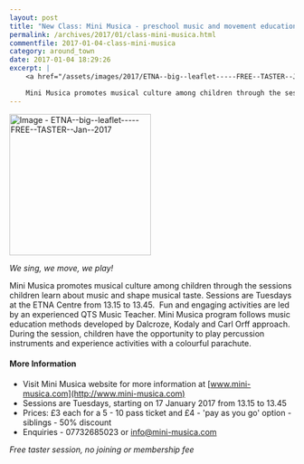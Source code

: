 ```yaml
---
layout: post
title: "New Class: Mini Musica - preschool music and movement education for children from 18 months"
permalink: /archives/2017/01/class-mini-musica.html
commentfile: 2017-01-04-class-mini-musica
category: around_town
date: 2017-01-04 18:29:26
excerpt: |
    <a href="/assets/images/2017/ETNA--big--leaflet-----FREE--TASTER--Jan--2017.jpg" title="Click for a larger image"><img src="/assets/images/2017/ETNA--big--leaflet-----FREE--TASTER--Jan--2017-thumb.jpg" width="150" alt="Image - ETNA--big--leaflet-----FREE--TASTER--Jan--2017"  class="photo right"  /></a>

    Mini Musica promotes musical culture among children through the sessions children learn about music and shape musical taste.  Sessions are Tuesdays at the ETNA Centre from 13.15 to 13.45.
---
```


<a href="/assets/images/2017/ETNA--big--leaflet-----FREE--TASTER--Jan--2017.jpg" title="Click for a larger image"><img src="/assets/images/2017/ETNA--big--leaflet-----FREE--TASTER--Jan--2017-thumb.jpg" width="250" alt="Image - ETNA--big--leaflet-----FREE--TASTER--Jan--2017"  class="photo right"  /></a>

*We sing, we move, we play!*

Mini Musica promotes musical culture among children through the sessions children learn about music and shape musical taste. Sessions are Tuesdays at the ETNA Centre from 13.15 to 13.45.
​
Fun and engaging activities are led by an experienced QTS Music Teacher. Mini Musica program follows music education methods developed by Dalcroze, Kodaly and Carl Orff approach. During the session, children have the opportunity to play percussion instruments and experience activities with a colourful parachute.

#### More Information

-   Visit Mini Musica website for more information at [www.mini-musica.com](http://www.mini-musica.com)
-   Sessions are Tuesdays, starting on 17 January 2017 from 13.15 to 13.45
-   Prices: £3 each for a 5 - 10 pass ticket and £4 - 'pay as you go' option - siblings - 50% discount
-   Enquiries - 07732685023 or <info@mini-musica.com>

*Free taster session, no joining or membership fee*
